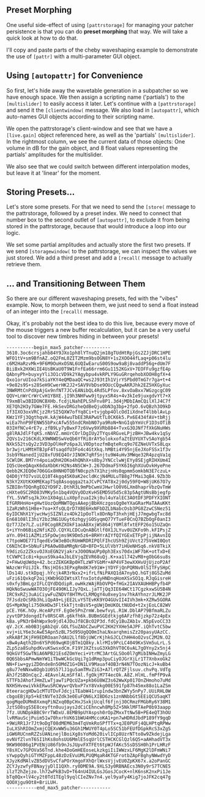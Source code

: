 ## Preset Morphing

One useful side-effect of using `[pattrstorage]` for managing your patcher persistence is that you can do **preset morphing** that way. We will take a quick look at how to do that.

I'll copy and paste parts of the cheby waveshaping example to demonstrate the use of `[pattr]` with a multi-parameter GUI object. 

## Using `[autopattr]` for Convenience

So first, let's hide away the wavetable generation in a subpatcher so we have enough space. We then assign a scripting name ('partials') to the `[multislider]` to easily access it later. Let's continue with a `[pattrstorage]` and send it the `[clientwindow(` message. We also load in `[autopattr]`, which auto-names GUI objects according to their scripting name.

We open the pattrstorage's client-window and see that we have a `[live.gain]` object referenced here, as well as the 'partials' `[multislider]`. In the rightmost column, we see the current data of those objects: One volume in dB for the gain object, and 8 float values representing the partials' amplitudes for the multislider.

We also see that we could switch between different interpolation modes, but leave it at 'linear' for the moment.

## Storing Presets...

Let's store some presets. For that we need to send the `[store(` message to the pattrstorage, followed by a preset index. We need to connect that number box to the second outlet of `[autopattr]`, to exclude it from being stored in the pattrstorage, because that would introduce a loop into our logic.

We set some partial amplitudes and actually store the first two presets. If we send `[storagewindow(` to the pattrstorage, we can inspect the values we just stored. We add a third preset and add a `[recall(` message to actually retrieve them.

## ... and Transitioning Between Them

So there are our different waveshaping presets, fed with the "vibes" example. Now, to morph between them, we just need to send a float instead of an integer into the `[recall(` message.

Okay, it's probably not the best idea to do this live, because every move of the mouse triggers a new buffer recalculation, but it can be a very useful tool to discover new timbres hiding in between your presets!


```
----------begin_max5_patcher----------
3610.3oc6crsjahb84Y9JXo1ph8lYTnuQ2jm18gTUdHtRpjGs2ZJjDRC1HPE
WFO1tV+sm9BfnAZ.oQ2FmL0ZIT2Mzm9bsOGN8Y+1s2XOO44fLaq+p06st4lu
c6M2HaRzvMk+9F6M9OuHxOSNL6UQIwEaruS00S9ow9aBj8vaddP56g+dUm7F
BiiBxk2HXWiIE4UsBKaU0T9W1FnfEa66rrm6Gu1152KGxV+7EOFFu9gzfE4p
QAbnyPh+buyxyYli3O1cVD9k2YAgybpu4vkRPLY9GuGRrqehobXOOH8gfX+4
Qxo1oruUIoa7kSiaYKY4eQMDaaQC+ws2J93tIh1VjrYSPbd0TmG7r7ga+t+4
+9e82s9S+s28SeH9CwerHK2J2+SAV9VbDse9OUcCQgwAKRJhk2EZ5HXGyXuc
3NWRMtCnPdXpAjGx9nfNT7JCvEANibQL4Rd5LPfov.8xvOaBxx7WGzgcgC09
QQV+LnWrCrWrCvH1YBXE.jI9h3NHFww9jtpyxSR4s+4v3kIe9juxgdvYt7+X
T9xmBlw3BIDONCBXHb.fcdjLNahEPLShFnv8P1.3d4jMDbIAmCQilXlJ4C7f
XE7Qh2H3y7GWe7FE.HkSevDRGzheQdBeQjuObN3g3bp+2fpO.6vQBzh3O9kD
1f3IXO3oxVRCjz2RrSI5QXW7ofYq8Ci+tvjgbp4OlcOdIiXdneT4lbblAvLp
KWz1YFj3QgthqvH.kAjW44wuTbEE3RAPwUtTL0CK6k5.Px6E434fAV+tbRjj
wiEa7hnP9FENW55bPxcAfw555ndCRmbN07ya9RoN+NnGIqbYmVcF1D3sOTiB
03IHfNCv4rE7y.zfB9Ly7yBwxF7z6Vwy9XVRb884+TvxG3OJNf7fXkGNuHWs
g8lRAJdlFfqKS.nNbVZ.mmUrCOrlDgIUy2TYqs4RGveLPjzBH+JBw4kv1qSy
2QVs1v216CKdLX9WNWDSwVeQb6YfRi8rAY5olokxofaZtEUYUXTvSAoYgb54
NXkS52tsQy2z3VD3pOlHePz6paJLV0DptozfmBqteRcq9o7EZNeUVTxS8Lqx
br3wjrLHMtHTBJpF4TsaqdfU3Fo4c4GtXkq.hMBti4Y95njEeJXoFSSx1f3v
3sb9YNanedIjU28xfU9EQ4OrJINOK7qRfSnjtu9W4uHv3MWqe32R4pzqVa1q
SCWlDK.BM7rn4poiaQhH2OKo4hQNhX+s8byJYNCclwWjEYy8SEjgRIHXUm4I
IQ5cUeeQAqxK6daXbbKrH2Ns4NSCW+3.267DdmaF5YK6I6ghXUuOvkHyePne
Qebb2KJEQ0e7O6GGx8HNHOTQBfN0cpzh7X1hzjnHs0qpmm5omkbN3E7czuL+
Q4D0jYfO7vsULQ10T4kgq45K0aK2ecldKcjN4MULuTB8g7fMai3qB4.9Zb3b
N3kY2XUtKXHMEKapTSq8Asoqqga2taJCvPCYAT8x2j0dy59FQ+W8jUK67O7y
SZBI8nfDQnRgEO2YD9F2.DthR3L9mPbCwmVJHwrlO0V6LXm8haprVbzQvTmW
cHXte0SC2RO83VMKy5n1bq4VQVyODzKvH5EMD5U5d5c83p5AgtUNsBbjegfp
fYL.5VWTsqJkJXn1X04gLLuX0pfzuaI2kj0ul4uYalEC3AOtDF3PDFYXIONT
EfGRRHnHo+gHwtUozQoMNWTQgsAAepjBbHXczgosQg0eYXaGRarMaTAAuKKt
1ZaRzWhS1H8e+7oa+XfsQLQrD7XBE6HxNFbDZLbNabcOsb3PG8ZzwCSNez51
6yIDCNhX1YjwcHwjSIZNlzx4Dk21pOoTlx8DnNpT3hxhjHEjJ7mgwbgTxc8d
En68108lI3hiY2bz3NG1UGyt6zhgyjGOSyqmQ77YTueF0CnQ7BZbOgF0anI3
QzT7JZe7LZ.uiF0Cog8RZXOkF1aoA8XxjWS864jY0Ml8fxtEFP26o15UZaQn
S+iYYn06Biq2NfiKZO.CQYXLCDCuQnABGtlf0X1JLYuv0UZKFo9h.kFIPsjZ
aYn.0941iAZMiz5FpOwjms9K9Dm5z6+8RHYrAIYfQIYGExETFpPjijNAvnIQ
t7tpoWOE771TqedEv5W3eBOcRUmWRDRIPQlFIhcUSh9ZjUVct275VeWI0Qot
C6NIhC8+SbNuFiP6A0w8BaMRgNrGB+BFD+5LUlVbY7iHUeNHSq6.nkV8TkiX
h9dizGz2ZksvOJXoEGN2VjakrxJO0ONaUPp0ph3Exs70dxiWF7bK+otTxD+E
tCVWPCIc8i+kpuxS9ka4aJbLEVjqZEVR68uQj.K+xa1l742vM8+gObG6su8s
2+FHwUqUWdq+42.bczZEKGKBp0HTLzWFYGbMr+AP4VF3ewXXHvUjUjzoP2Af
WAzcWrFUiJIk.fNsjHI6s3EPxgRm8K7e91W+jYDYFjQnPQRNv0lSITFySHpC
lDs14U.stkDpqj.hYcjk4R3rNxx2+ifrLfNiPAXQ1dA7nybQ.hGTj8GSZuMd
uFzi61QxkqF2oijKWb9GDIWtsXlfnxIotdyHNDnqHomXSxSO1q.RJqGisreH
s0xfy3BmLgzIFLCQYdDQdipR.owHkzWAjRbOVPQ+fHGx2IAVXAUHHBPyfb4P
HQkNoSwuwWATO3OjFE490KLIJy7QxL.jaTTjQq3IE64WCt17CgzkxwSU5B4N
IRC9xRZj3uAiCiywFuZNDVf8HTMvCLRMQgY4u0xey1nv7hkAYhnzrJLMK2JP
7FJsdzOcSRb3hLiQpA9+LjEE2LvY5TEvKK9YO4GUvII4IVh3mk+XZRw5GORA
QS+MpKNgli75OkHDw3FltkkTjtnBsV5+gUWjDmUKOLtNUDd+t2xjEoLC82WV
pCE.Y6K.hOy.HceAPzYF.EgOe5PnZrmW.bewfvyL.R1W.DblAP79BfmaRLZu
zyvtDP3dongdIfv8RSC4R.g6kfh6k.BUBmSGEdtkjg6AFzfh8jzkp72z4pEx
kBa.yPN3rB4hWpx9o9jdl4JDuJf8CBcO2P3d.fdCy1BuZAb1v.N5pEvoCC33
qV.2cX.mb0B3jgAb2qV.GOLfSuZAbCZwuPVC2KH2YXHe5AJPF.iQhTvtC5bw
xvj+iLY6e3cAwE5Apn5zBL75d95UgQQ0mIhaLNxarqhmisZz20pasyUAzCC.
xRkABfJKjFH9EDROaan7dAU2Llf8bjUWCrKjhkGJCLChHH4oO2vsC2M2N.O2
xBwAyAqth2Dn6Y5Pd69wqKOjBTm1Q8ky.klrMIs9PcLC4049KxSVm5uLrL.S
ZLp5za8SuhpdKvuKSwsxdCm.F19YJXZtsuG3XkDhVT0C6vAL7gOYny2x5nj4
9QkGVf5GwTNiA6NPB21EsdZOmYeci+VtrMC3ArtGLSOo0l7gMibINHwZmyLG
0Q6SbbsAPmwNmYW1iTbwWCkGcUqi7g1dRmp3puCiyOJGrXjLr1T7XnbxoGk2
NN+Fiw+gyiZDOnde8n5OMdZ1G+DN1LV9Mauaf4OB3rN4N7TOozNicJ+kuBb4
g8u77eNNxw8Dgb1U0S57lJ1gu5amTMvZiG3+A7lrQTZFjlsuv.chvPq.VdTg
AhJf2SBOnCqc2.4EAvnlALmSFfAl.fgOkjM7T4ecOk.A8Z.HlHL.fmPfP9vA
STTFbJAhofJHmZLwTjawTiPQcUZa+pkb6U8WZ3s62WwXp017OnZHmoho7uMd
NXH5HvewiVkkERwuSRCWywrQVbxP7xY8Vxkg00E591fp87h45mx88o1LaZSm
8teeracgHDw1cMTUTDvFJdcjiTEabW41rup1ndw3bnZWYy5nPy7.UUiRHL0W
cbgoEBjXp5+kEtNVTe3Zdk3e0EuFQN6LXIBD6zs1znNNbbGt5EEiQCU5aqKT
gogMqeDUMm8XxmqPiNZxq0BpCHxJSxkjUcqlf6fjnj30CRmzFMGbRy6Y38M1
JztSO8sgS5E8ceyftn0uujays2dCiCEhncwh8Mp5Z+5NklMFTAeP0b93aapp
7fz.UUNDpkBBC9rrTWDxU.8EMB9pUYAspsh0rOpZMxxTtNw5B+PE4eQT3hOU
lvRMauScjPuim51w70hxrhVK61bWU4HMccoKA1+pn7wHDRdJbdP189fY9gqD
+9WiRR1Jr7Jt9oDgT08dMEM63m4TqVmkRoSPfTTx+qJE0PUFj4QLHPtqRPWw
IuLXShRIOmZxmjCQEXvWW5u36Gh1MWUY0T4pLo5SC51bFEUfDGpkRcS3xZgS
iGW6RUCnmRZZsUANinejlBoiXg8sYoMd620ivlICp8UzrNTto8w9ZkdejLga
ovNVfZlvnT6SI1hKs8ohsUU6MmlE5sqUrlCSTHCKCGlQzl6Q5+aAHhadVT3x
9KW90086g1PVENjU86fb9nJsJUpvFXTFEt6tpWJfAKc5SsDSSH0h1PrLHRzF
Y8sXCv7GPOVa56Tnd.khe4DoGmHEEoseLkzkgiIiIWWzxLF6MgK2lDFmWNi7
sYwppQyhiGTYMZFppL48zDzEVuUMLPUQMqaR4KTGFrotbZApFBghyNWwdYyD
XJyzKdMAlvZB5dDVSvCfaPOrXmgoFXhQrlWxsVjjvEU0ZpKX67x.a2oPanGC
ZCYJyzwfyFBNayjyDlI1QXh.ry0DME9A.9XLS3y0RBNAEcs3N0y9rS7TCNE5
ilzT2hZejzo.lh72wPkB3vD+T64nU4IULGsJGosJCocK+nlK6nsK2nxPi1Je
bTq0Qx+lV4cy2t0Td1TEgl9yqlCIeZNv7n4.yel9yaFy4Kig7joJFK2cq47g
QOOXjgu9Ot8+BriLUH.
-----------end_max5_patcher-----------
```
